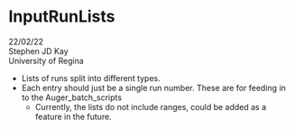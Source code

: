 # InputRunLists

22/02/22  
Stephen JD Kay  
University of Regina  

- Lists of runs split into different types. 
- Each entry should just be a single run number. These are for feeding in to the Auger_batch_scripts
  - Currently, the lists do not include ranges, could be added as a feature in the future.
